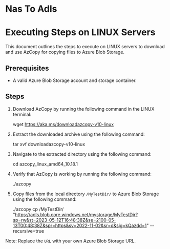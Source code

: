 # Nas To Adls


# Executing Steps on LINUX Servers

This document outlines the steps to execute on LINUX servers to download and use AzCopy for copying files to Azure Blob Storage.

## Prerequisites
- A valid Azure Blob Storage account and storage container.

## Steps

1. Download AzCopy by running the following command in the LINUX terminal:

    wget https://aka.ms/downloadazcopy-v10-linux

2. Extract the downloaded archive using the following command:

    tar xvf downloadazcopy-v10-linux

3. Navigate to the extracted directory using the following command:

    cd azcopy_linux_amd64_10.18.1

4. Verify that AzCopy is working by running the following command:

    ./azcopy

5. Copy files from the local directory `/MyTestDir/` to Azure Blob Storage using the following command:

    ./azcopy cp /MyTestDir/ "https://adls.blob.core.windows.net/mystorage/MyTestDir?sp=rw&st=2023-05-12T16:48:38Z&se=2100-05-13T00:48:38Z&spr=https&sv=2022-11-02&sr=d&sig=kQazdd=1" --recursive=true


Note: Replace the `URL` with your own Azure Blob Storage URL.
